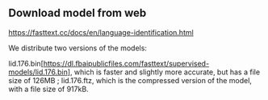 ## Download model from web

https://fasttext.cc/docs/en/language-identification.html

We distribute two versions of the models:

lid.176.bin[https://dl.fbaipublicfiles.com/fasttext/supervised-models/lid.176.bin], which is faster and slightly more accurate, but has a file size of 126MB ;
lid.176.ftz, which is the compressed version of the model, with a file size of 917kB.